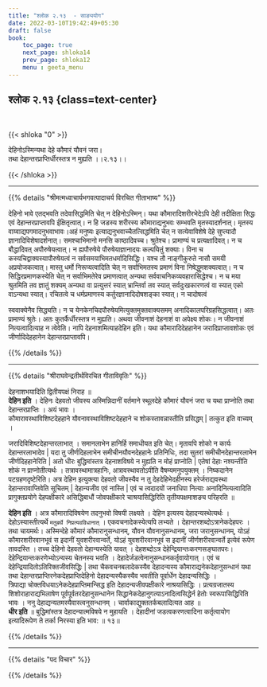 ```yaml
---
title: "श्लोक २.१३  - साङ्ययोग"
date: 2022-03-10T19:42:49+05:30
draft: false
book:
    toc_page: true
    next_page: shloka14
    prev_page: shloka12
    menu : geeta_menu
---
```




## श्लोक २.१३ {class=text-center}

<br/>

{{< shloka  "0"  >}}

देहिनोऽस्मिन्यथा देहे कौमारं यौवनं जरा।  
तथा देहान्तरप्राप्तिर्धीरस्तत्र न मुह्यति ।।२.१३।।

{{< /shloka >}}

---


{{% details "श्रीमत्मध्वाचार्यभगवत्पादाचर्य विरचित  गीताभाष्य" %}}

देहिनो भावे एतद्भवति तदेवासिद्धमिति चेत् न देहिनोऽस्मिन्। यथा कौमारादिशरीरभेदेऽपि देही तदीक्षिता सिद्धः एवं देहान्तरप्राप्तावपि ईक्षितृत्वात्। न हि जडस्य शरीरस्य कौमाराद्यनुभवः सम्भवति मृतस्यादर्शनात्। मृतस्य वाय्वाद्यपगमादनुभवाभावः।अहं मनुष्यः इत्याद्यनुभवाच्चैतत्सिद्धमिति चेत् न सत्येवाविशेषे देहे सुप्त्यादौ ज्ञानादिविशेषादर्शनात्।
समश्चाभिमानो मनसि काष्ठादिवच्च। श्रुतेश्च। प्रामाण्यं च प्रत्यक्षादिवत्। न च बौद्धादिवत् अपौरुषेयत्वात्। न ह्यपौरुषेये पौरुषेयाज्ञानादयः कल्पयितुं शक्याः। विना च कस्यचिद्वाक्यस्यापौरुषेयत्वं न सर्वसमयाभिमतधर्मादिसिद्धिः।
यश्च तौ नाङ्गीकुरुते नासौ समयी अप्रयोजकत्वात्। मास्तु धर्मो निरूप्यत्वादिति चेत् न सर्वाभिमतस्य प्रमाणं विना निषेद्धुमशक्यत्वात्। न च सिद्धिरप्रमाणकस्येति चेत् न सर्वाभिमतेरेव प्रमाणत्वात् अन्यथा सर्ववाचनिकव्यवहारासिद्धेश्च।
न च मया श्रुतमिति तव ज्ञातुं शक्यम् अन्यथा वा प्रत्युत्तरं स्यात् भ्रान्तिर्वा तव स्यात् सर्वदुःखकारणत्वं वा स्यात् एको वाऽन्यथा स्यात्। रचितत्वे च धर्मप्रमाणस्य कर्तुरज्ञानादिदोषशङ्का स्यात्। न चादोषत्वं

स्ववाक्येनैव सिद्ध्यति। न च येनकेनचिदपौरुषेयमित्युक्तमुक्तवाक्यसमम् अनादिकालपरिग्रहसिद्धत्वात्।
अतः प्रामाण्यं श्रुतेः। अतः कुतर्कैर्धीरस्तत्र न मुह्यति। अथवा जीवनाशं देहनाशं वा अपेक्ष्य शोकः। न जीवनाशं नित्यत्वादित्याह न त्वेवेति। नापि देहनाशमित्याहदेहिन इति। यथा कौमारादिदेहहानेन जरादिप्राप्तावशोकः एवं जीर्णादिदेहहानेन देहान्तरप्राप्तावपि।

{{% /details %}}

---

{{% details "श्रीराघवेन्द्रतीर्थविरचित गीताविवृतिः" %}}

देहनाशभयादिति द्वितीयपक्षं निराह ॥  
**देहिन इति** । देहिनः देहवतो
जीवस्य अस्मिन्निदानीं वर्तमाने स्थूलदेहे कौमारं यौवनं जरा च यथा प्राप्नोति तथा देहान्तरप्राप्तिः ।
अयं भावः ।  
कौमारावस्थाविशिष्टदेहहाने यौवनावस्थाविशिष्टदेहहाने च शोकस्तावन्नास्तीति प्रसिद्धम् |
तत्कुत इति वाच्यम्‌ ।

जरादिविशिष्टदेहान्तरलाभात्‌ । समानलाभेन हानिर्हि समाधीयत इति चेत्‌। मृतावपि शोको न कार्यः देहान्तरलाभादेव | यदा तु जीर्णदिहलाभेन
समीचीनयौवनदेहहानेः प्रतिनिधिः, तदा सुतरां समीचीनदेहान्तरलाभेन
जीर्णदिहहानेरिति |
अतो धीरः बुद्धिमांस्तत्र देहनाशविषये न मुह्यति न मोहं प्राप्नोति |
एतेषां देहाः नश्यन्तीति शोकं न प्राप्नोतीत्यर्थः ।
तत्रावस्थामात्रहानिः, अत्रावस्थावतोऽपीति वैषम्यमनुपयुक्तम्‌ । निष्कदानेन पटग्रहणदृष्टेरिति।
अत्र देहिन इत्युक्त्या देहवतो जीवस्यैव न तु देहदेहिभेदहीनस्य हरेर्जराद्यवस्था देहान्तरावाप्तिवेति सूचितम्‌ |
देहान्यजीव एवं नास्ति |
एवं च त्वदादयों जनाधिपा नित्याः अनादिनित्यत्वादिति प्रागुक्तप्रयोगे देहपक्षीकारे असिद्धिबाधौं जोवपक्षीकारे चाश्रयासिद्धिरिति तृतीयपक्षमाशङ्य परिहरति ॥

**देहिन इति** । अत्र कौमारादिविषयेण तदनुभवो विषयी लक्ष्यते । देहिन इत्यस्य देहादन्यस्थेत्यर्थः । देहोऽस्यास्तीत्यर्थे
`मतुबर्थे निप्रत्यवविधानात्‌` । एकवचनादेकस्येत्यपि लभ्यते ।
देहान्तरशब्दोऽत्रानेकदेहपरः । तथा चायमर्थः। 
अस्मिन्देहे कौमारं कौमारानुसन्धानम्‌, यौवन यौवनानुसन्धानम्‌, जरा जरानुसन्धानम्‌, योऽहं कौमारशरीरवानभूवं स इदानीं युवशरीरवान्वर्ते, योऽहं युवशरीरवानभूवं स इदानीं जीर्णशरीरवान्वर्ते इत्येवं रूपेण तावदस्ति ।
तच्च देहिनो देहवतो देहान्यस्येति यावत्‌ ।
देहशब्दोऽत्र देहेन्द्रियान्तःकरणसङ्घातपरः।
देहेन्द्रियान्तःकरणेभ्योऽन्यस्य चेतनस्य भवति । देहादेर्जडत्वेनानुसन्धानकर्तृवायोगात्‌ ।
एवं च देहेन्द्रियादितोऽतिरिक्तजीवसिद्धिः |
तथा चैकवचनबलादेकस्यैव देहादन्यस्य कौमाराद्यनेकदेहानुसन्धानं यथा तथा देहान्तरप्राप्तिरनेकदेहप्राप्तिदेहिनो देहादन्यस्यैकस्यैव भवतीति पूर्वार्धेन देहादन्यसिद्धिः ।  
त्रिपाद्या चोक्तविधयाऽनेकदेहप्राप्तिमान्सिद्ध इति देहादन्यजीवपक्षीकारे नाश्रयासिद्धिः ।
प्रत्यग्रजातस्य शिशोराहाराद्यभिलाषेण
पूर्वपूर्वतरदेहानुसन्धानेन सिद्धानेकदेहानुगत्याऽनादित्वसिद्धेर्न हेतोः स्वरूपासिद्धिरिति भावः ।
ननु देहाद्यन्यतमस्यैवास्त्वनुसन्धानम्‌ ।
चार्वाकाद्युक्ततर्कबलादित्यत आह ॥  
**धीर इति** ॥ बुद्धिमांस्तत्र देहादन्यात्मविषये न मुहायति । 
देहादीनां जडत्वकरणत्वादिना कर्तृत्वायोग इत्यादिरूपेण ते तर्का निरस्या इति भाव: ॥ १३॥



{{% /details %}}


---

{{% details "पद विचार" %}}


{{% /details %}}
